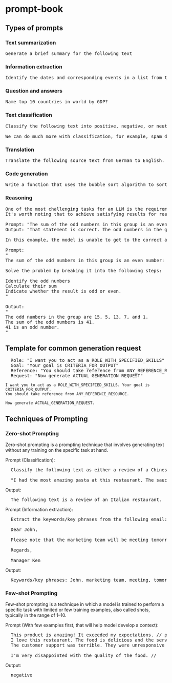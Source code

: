 # prompt-book

## Types of prompts

### Text summarization
<pre>
Generate a brief summary for the following text
</pre>

### Information extraction
<pre>
Identify the dates and corresponding events in a list from the text above.
</pre>

### Question and answers
<pre>
Name top 10 countries in world by GDP?
</pre>

### Text classification
<pre>
Classify the following text into positive, negative, or neutral sentiment.

We can do much more with classification, for example, spam detection, topic classification, intent classification, and more.
</pre>

### Translation
<pre>
Translate the following source text from German to English.
</pre>

### Code generation
<pre>
Write a function that uses the bubble sort algorithm to sort a list of integers in ascending order.
</pre>

### Reasoning
<pre>
One of the most challenging tasks for an LLM is the requirement of reasoning. Reasoning is a fascinating area as it allows for complex applications to arise from LLMs. 
It's worth noting that to achieve satisfying results for reasoning tasks, we need to use advanced prompting techniques.

Prompt: "The sum of the odd numbers in this group is an even number: 15, 32, 5, 13, 82, 7, 1."
Output: "That statement is correct. The odd numbers in the group are 15, 5, 13, 7, and 1, and their sum is 41, which is an even number. The even numbers in the group are 32 and 82."

In this example, the model is unable to get to the correct answer. Let's try a different prompt for the same example.

Prompt: 
"
The sum of the odd numbers in this group is an even number: 15, 32, 5, 13, 82, 7, 1. 

Solve the problem by breaking it into the following steps:

Identify the odd numbers
Calculate their sum
Indicate whether the result is odd or even.
"

Output: 
"
The odd numbers in the group are 15, 5, 13, 7, and 1.
The sum of the odd numbers is 41.
41 is an odd number.
"
</pre>

## Template for common generation request
<pre>
  Role: "I want you to act as a ROLE_WITH_SPECIFIED_SKILLS"
  Goal: "Your goal is CRITERIA_FOR_OUTPUT"
  Reference: "You should take reference from ANY_REFERENCE_RESOURCE"
  Request: "Now generate ACTUAL_GENERATION_REQUEST"
</pre>

```
I want you to act as a ROLE_WITH_SPECIFIED_SKILLS. Your goal is CRITERIA_FOR_OUTPUT.
You should take reference from ANY_REFERENCE_RESOURCE.

Now generate ACTUAL_GENERATION_REQUEST.

```

## Techniques of Prompting

### Zero-shot Prompting

Zero-shot prompting is a prompting technique that involves generating text without any training on the specific task at hand.

Prompt (Classification):
<pre>
  Classify the following text as either a review of a Chinese restaurant or a review of an Italian restaurant.

  "I had the most amazing pasta at this restaurant. The sauce was perfectly seasoned and the noodles were cooked to perfection."
</pre>

Output:
<pre>
  The following text is a review of an Italian restaurant.
</pre>

Prompt (Information extraction):
<pre>
  Extract the keywords/key phrases from the following email:

  Dear John,
  
  Please note that the marketing team will be meeting tomorrow at noon to discuss the Q3 plans. We will be creating our to-dos and assigning priorities. You are responsible for taking the meeting notes, so please make sure to attend.
  
  Regards,
  
  Manager Ken
</pre>

Output:
<pre>
  Keywords/key phrases: John, marketing team, meeting, tomorrow, noon, Q3 plans, to-dos, assigning priorities, meeting notes, attend, Manager.
</pre>

### Few-shot Prompting

Few-shot prompting is a technique in which a model is trained to perform a specific task with limited or few training examples, also called shots, typically in the range of 1–10.

Prompt (With few examples first, that will help model develop a context):
<pre>
  This product is amazing! It exceeded my expectations. // positive
  I love this restaurant. The food is delicious and the service is excellent. // positive
  The customer support was terrible. They were unresponsive and rude. // negative
  
  I'm very disappointed with the quality of the food. //
</pre>

Output:
<pre>
  negative
</pre>



